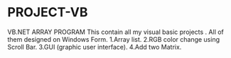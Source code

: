 # PROJECT-VB
VB.NET ARRAY PROGRAM
This contain all my visual basic projects .
All of them designed on Windows Form.
1.Array list.
2.RGB color change using Scroll Bar.
3.GUI (graphic user interface).
4.Add two Matrix.
